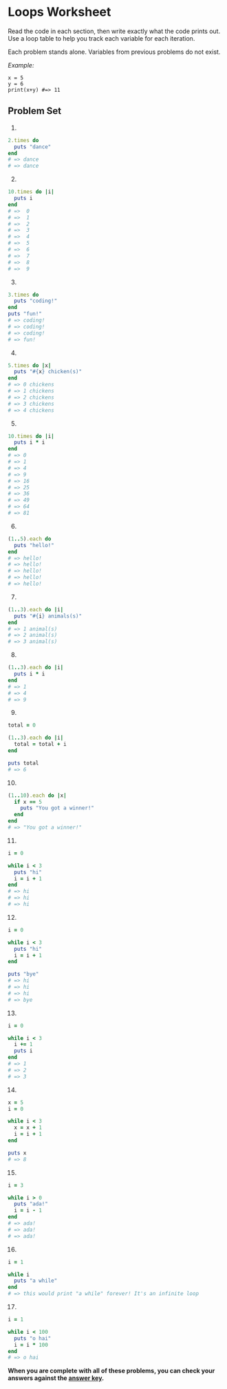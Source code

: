 # Loops Worksheet

Read the code in each section, then write exactly what the code prints out. Use a loop table to help you track each variable for each iteration.

Each problem stands alone. Variables from previous problems do not exist.

*Example:*
```
x = 5
y = 6
print(x+y) #=> 11
```
## Problem Set

1.
```ruby
2.times do
  puts "dance"
end
# => dance
# => dance
```

2.
```ruby
10.times do |i|
  puts i
end
# =>  0
# =>  1
# =>  2
# =>  3
# =>  4
# =>  5
# =>  6
# =>  7
# =>  8
# =>  9
```

3.
```ruby
3.times do
  puts "coding!"
end
puts "fun!"
# => coding!
# => coding!
# => coding!
# => fun!

```

4.
```ruby
5.times do |x|
  puts "#{x} chicken(s)"
end
# => 0 chickens
# => 1 chickens
# => 2 chickens
# => 3 chickens
# => 4 chickens
```

5.
```ruby
10.times do |i|
  puts i * i
end
# => 0
# => 1
# => 4
# => 9
# => 16
# => 25
# => 36
# => 49
# => 64
# => 81
```

6.
```ruby
(1..5).each do
  puts "hello!"
end
# => hello!
# => hello!
# => hello!
# => hello!
# => hello!
```

7.
```ruby
(1..3).each do |i|
  puts "#{i} animals(s)"
end
# => 1 animal(s)
# => 2 animal(s)
# => 3 animal(s)
```

8.
```ruby
(1..3).each do |i|
  puts i * i
end
# => 1
# => 4
# => 9
```

9.
```ruby
total = 0

(1..3).each do |i|
  total = total + i
end

puts total
# => 6
```

10.
```ruby
(1..10).each do |x|
  if x == 5
    puts "You got a winner!"
  end
end
# => "You got a winner!"
```

11.
```ruby
i = 0

while i < 3
  puts "hi"
  i = i + 1
end
# => hi
# => hi
# => hi
```

12.
```ruby
i = 0

while i < 3
  puts "hi"
  i = i + 1
end

puts "bye"
# => hi
# => hi
# => hi
# => bye
```

13.
```ruby
i = 0

while i < 3
  i += 1
  puts i
end
# => 1
# => 2
# => 3
```

14.
```ruby
x = 5
i = 0

while i < 3
  x = x + 1
  i = i + 1
end

puts x
# => 8
```

15.
```ruby
i = 3

while i > 0
  puts "ada!"
  i = i - 1
end
# => ada!
# => ada!
# => ada!
```

16.
```ruby
i = 1

while i
  puts "a while"
end
# => this would print "a while" forever! It's an infinite loop
```

17.
```ruby
i = 1

while i < 100
  puts "o hai"
  i = i * 100
end
# => o hai
```

**When you are complete with all of these problems, you can check your answers against the [answer key](../assignments/loops-worksheet-answers.md).**
